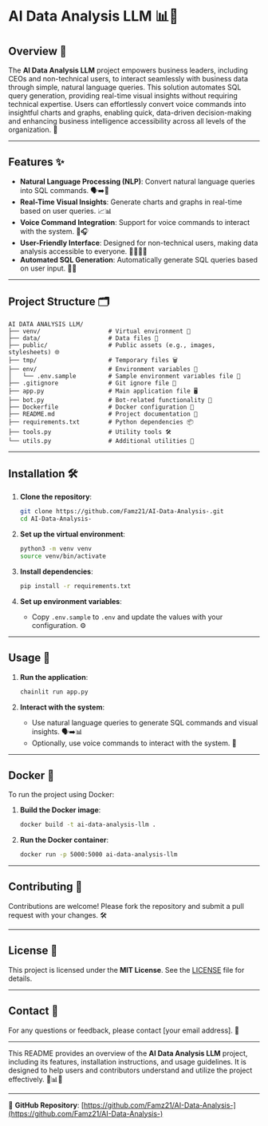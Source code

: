 # AI Data Analysis LLM 📊🤖

## Overview 🌟

The **AI Data Analysis LLM** project empowers business leaders, including CEOs and non-technical users, to interact seamlessly with business data through simple, natural language queries. This solution automates SQL query generation, providing real-time visual insights without requiring technical expertise. Users can effortlessly convert voice commands into insightful charts and graphs, enabling quick, data-driven decision-making and enhancing business intelligence accessibility across all levels of the organization. 🚀

---

## Features ✨

- **Natural Language Processing (NLP)**: Convert natural language queries into SQL commands. 🗣️➡️📝
- **Real-Time Visual Insights**: Generate charts and graphs in real-time based on user queries. 📈📊
- **Voice Command Integration**: Support for voice commands to interact with the system. 🎤🎧
- **User-Friendly Interface**: Designed for non-technical users, making data analysis accessible to everyone. 👩‍💼👨‍💼
- **Automated SQL Generation**: Automatically generate SQL queries based on user input. 🤖💾

---

## Project Structure 🗂️

```
AI DATA ANALYSIS LLM/
├── venv/                   # Virtual environment 🐍
├── data/                   # Data files 📂
├── public/                 # Public assets (e.g., images, stylesheets) 🌐
├── tmp/                    # Temporary files 🗑️
├── env/                    # Environment variables 🔧
│   └── .env.sample         # Sample environment variables file 📄
├── .gitignore              # Git ignore file 🚫
├── app.py                  # Main application file 🖥️
├── bot.py                  # Bot-related functionality 🤖
├── Dockerfile              # Docker configuration 🐳
├── README.md               # Project documentation 📖
├── requirements.txt        # Python dependencies 📦
├── tools.py                # Utility tools 🛠️
└── utils.py                # Additional utilities 🔧
```

---

## Installation 🛠️

1. **Clone the repository**:
   ```bash
   git clone https://github.com/Famz21/AI-Data-Analysis-.git
   cd AI-Data-Analysis-
   ```

2. **Set up the virtual environment**:
   ```bash
   python3 -m venv venv
   source venv/bin/activate
   ```

3. **Install dependencies**:
   ```bash
   pip install -r requirements.txt
   ```

4. **Set up environment variables**:
   - Copy `.env.sample` to `.env` and update the values with your configuration. ⚙️

---

## Usage 🚀

1. **Run the application**:
   ```bash
   chainlit run app.py
   ```

2. **Interact with the system**:
   - Use natural language queries to generate SQL commands and visual insights. 🗣️➡️📊
   - Optionally, use voice commands to interact with the system. 🎤

---

## Docker 🐳

To run the project using Docker:

1. **Build the Docker image**:
   ```bash
   docker build -t ai-data-analysis-llm .
   ```

2. **Run the Docker container**:
   ```bash
   docker run -p 5000:5000 ai-data-analysis-llm
   ```

---

## Contributing 🤝

Contributions are welcome! Please fork the repository and submit a pull request with your changes. 🛠️

---

## License 📜

This project is licensed under the **MIT License**. See the [LICENSE](LICENSE) file for details.

---

## Contact 📧

For any questions or feedback, please contact [your email address]. 📩

---

This README provides an overview of the **AI Data Analysis LLM** project, including its features, installation instructions, and usage guidelines. It is designed to help users and contributors understand and utilize the project effectively. 🚀📊🤖

---

🔗 **GitHub Repository**: [https://github.com/Famz21/AI-Data-Analysis-](https://github.com/Famz21/AI-Data-Analysis-)